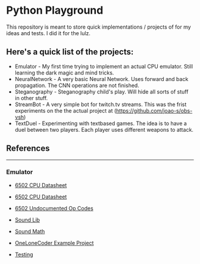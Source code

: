 # Python Playground

This repository is meant to store quick implementations / projects of for my ideas and tests. 
I did it for the lulz.

## Here's a quick list of the projects:
* Emulator - My first time trying to implement an actual CPU emulator. Still learning the dark magic and mind tricks.
* NeuralNetwork - A very basic Neural Network. Uses forward and back propagation. The CNN operations are not finished.
* Steganography - Steganography child's play. Will hide all sorts of stuff in other stuff.
* StreamBot - A very simple bot for twitch.tv streams. This was the frist experiments on the the actual project at (https://github.com/joao-s/obs-vsh) 
* TextDuel - Experimenting with textbased games. The idea is to have a duel between two players. Each player uses different weapons to attack.


## References
--------------------------------------

### Emulator
- [6502 CPU Datasheet](https://www.mdawson.net/vic20chrome/cpu/mos_6500_mpu_preliminary_may_1976.pdf)
- [6502 CPU Datasheet](http://archive.6502.org/datasheets/rockwell_r650x_r651x.pdf)
- [6502 Undocumented Op Codes](http://www.oxyron.de/html/opcodes02.html)

- [Sound Lib](https://www.pygame.org/docs/ref/mixer.html)
- [Sound Math](https://zach.se/generate-audio-with-python/)

- [OneLoneCoder Example Project](https://github.com/OneLoneCoder/olcNES)
- [Testing](wiki.nesdev.com/w/index.php/Emulator_tests)


